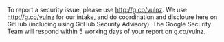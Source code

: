 To report a security issue, please use http://g.co/vulnz. We use
http://g.co/vulnz for our intake, and do coordination and discloure here on
GitHub (including using GitHub Security Advisory). The Google Security Team will
respond within 5 working days of your report on g.co/vulnz.

